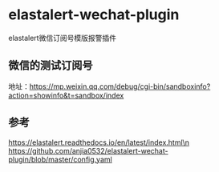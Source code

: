 # elastalert-wechat-plugin
elastalert微信订阅号模版报警插件

## 微信的测试订阅号
地址：https://mp.weixin.qq.com/debug/cgi-bin/sandboxinfo?action=showinfo&t=sandbox/index

## 参考
https://elastalert.readthedocs.io/en/latest/index.html\n
https://github.com/anjia0532/elastalert-wechat-plugin/blob/master/config.yaml
